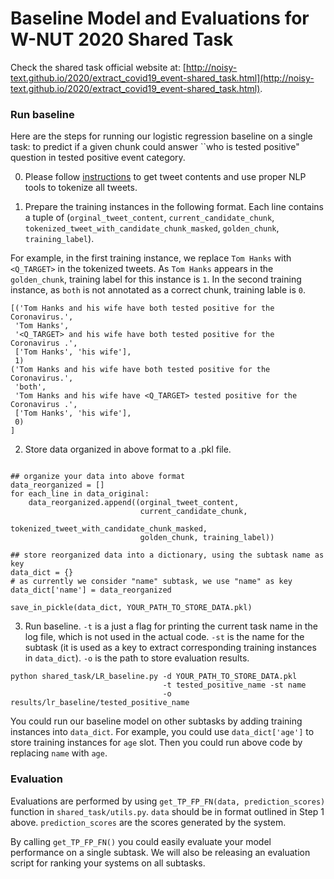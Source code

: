 
# Baseline Model and Evaluations for W-NUT 2020 Shared Task

Check the shared task official website at: [http://noisy-text.github.io/2020/extract_covid19_event-shared_task.html](http://noisy-text.github.io/2020/extract_covid19_event-shared_task.html).

### Run baseline

Here are the steps for running our logistic regression baseline on a single task: to predict if a given chunk could answer ``who is tested positive" question in tested positive event category.

0. Please follow [instructions](http://noisy-text.github.io/2020/extract_covid19_event-shared_task.html#format) to get tweet contents and use proper NLP tools to tokenize all tweets.

1. Prepare the training instances in the following format. Each line contains a tuple of (`orginal_tweet_content`, `current_candidate_chunk`, `tokenized_tweet_with_candidate_chunk_masked`, `golden_chunk`, `training_label`).

For example, in the first training instance, we replace `Tom Hanks` with `<Q_TARGET>` in the tokenized tweets. As `Tom Hanks` appears in the `golden_chunk`, training label for this instance is `1`. In the second training instance, as `both` is not annotated as a correct chunk, training lable is `0`.

```
[('Tom Hanks and his wife have both tested positive for the Coronavirus.',
 'Tom Hanks',
 '<Q_TARGET> and his wife have both tested positive for the Coronavirus .',
 ['Tom Hanks', 'his wife'],
 1)
('Tom Hanks and his wife have both tested positive for the Coronavirus.',
 'both',
 'Tom Hanks and his wife have <Q_TARGET> tested positive for the Coronavirus .',
 ['Tom Hanks', 'his wife'],
 0)
]
```

2. Store data organized in above format to a .pkl file.

```angular2

## organize your data into above format
data_reorganized = []
for each_line in data_original:
    data_reorganized.append((orginal_tweet_content,
                             current_candidate_chunk,
                             tokenized_tweet_with_candidate_chunk_masked,
                             golden_chunk, training_label))

## store reorganized data into a dictionary, using the subtask name as key
data_dict = {}
# as currently we consider "name" subtask, we use "name" as key
data_dict['name'] = data_reorganized

save_in_pickle(data_dict, YOUR_PATH_TO_STORE_DATA.pkl)
```

3. Run baseline. `-t` is a just a flag for printing the current task name in the log file, which is not used in the actual code. `-st` is the name for the subtask (it is used as a key to extract corresponding training instances in `data_dict`). `-o` is the path to store evaluation results.

```
python shared_task/LR_baseline.py -d YOUR_PATH_TO_STORE_DATA.pkl 
                                  -t tested_positive_name -st name
                                  -o results/lr_baseline/tested_positive_name
```

You could run our baseline model on other subtasks by adding training instances into `data_dict`. For example, you could use `data_dict['age']` to store training instances for `age` slot. Then you could run above code by replacing `name` with `age`.

### Evaluation

Evaluations are performed by using `get_TP_FP_FN(data, prediction_scores)` function in `shared_task/utils.py`. `data` should be in format outlined in Step 1 above. `prediction_scores` are the scores generated by the system.

By calling `get_TP_FP_FN()` you could easily evaluate your model performance on a single subtask. We will also be releasing an evaluation script for ranking your systems on all subtasks.

